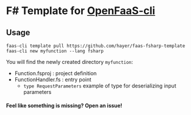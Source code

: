 # F# Template for [OpenFaaS-cli](https://github.com/openfaas/faas-cli) 

## Usage

```shell
faas-cli template pull https://github.com/hayer/faas-fsharp-template
faas-cli new myfunction --lang fsharp
```

You will find the newly created directory ```myfunction```:
 * Function.fsproj : project definition
 * FunctionHandler.fs : entry point
   * ```type RequestParameters``` example of type for deserializing input parameters

#### Feel like something is missing? Open an issue!
